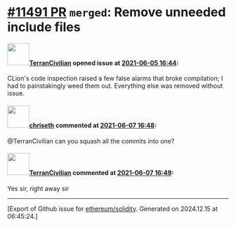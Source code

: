 # [\#11491 PR](https://github.com/ethereum/solidity/pull/11491) `merged`: Remove unneeded include files

#### <img src="https://avatars.githubusercontent.com/u/63529094?u=86a4300e0d2a07043f7532aef869d30367ef82be&v=4" width="50">[TerranCivilian](https://github.com/TerranCivilian) opened issue at [2021-06-05 16:44](https://github.com/ethereum/solidity/pull/11491):

CLion's code inspection raised a few false alarms that broke compilation; I had to painstakingly weed them out. Everything else was removed without issue.

#### <img src="https://avatars.githubusercontent.com/u/9073706?v=4" width="50">[chriseth](https://github.com/chriseth) commented at [2021-06-07 16:48](https://github.com/ethereum/solidity/pull/11491#issuecomment-856098467):

@TerranCivilian can you squash all the commits into one?

#### <img src="https://avatars.githubusercontent.com/u/63529094?u=86a4300e0d2a07043f7532aef869d30367ef82be&v=4" width="50">[TerranCivilian](https://github.com/TerranCivilian) commented at [2021-06-07 16:49](https://github.com/ethereum/solidity/pull/11491#issuecomment-856098775):

Yes sir, right away sir


-------------------------------------------------------------------------------



[Export of Github issue for [ethereum/solidity](https://github.com/ethereum/solidity). Generated on 2024.12.15 at 06:45:24.]
